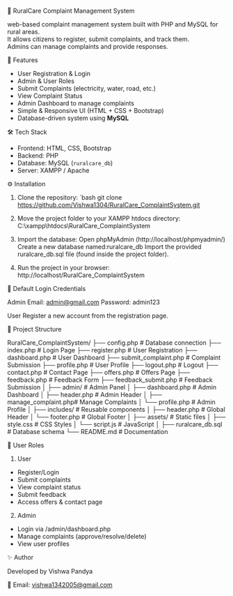  🏡 RuralCare Complaint Management System
 
web-based complaint management system built with PHP and MySQL for rural areas.  
It allows citizens to register, submit complaints, and track them.  
Admins can manage complaints and provide responses.  


 🚀 Features

- User Registration & Login
- Admin & User Roles
- Submit Complaints (electricity, water, road, etc.)
- View Complaint Status
- Admin Dashboard to manage complaints
- Simple & Responsive UI (HTML + CSS + Bootstrap)
- Database-driven system using **MySQL**


🛠️ Tech Stack

- Frontend: HTML, CSS, Bootstrap  
- Backend: PHP   
- Database: MySQL (`ruralcare_db`)  
- Server: XAMPP / Apache  


 ⚙️ Installation

1. Clone the repository:
    `bash
   git clone https://github.com/Vishwa1304/RuralCare_ComplaintSystem.git

2. Move the project folder to your XAMPP htdocs directory:
C:\xampp\htdocs\RuralCare_ComplaintSystem

3. Import the database:
Open phpMyAdmin (http://localhost/phpmyadmin/)
Create a new database named:ruralcare_db
Import the provided ruralcare_db.sql file (found inside the project folder).

4. Run the project in your browser:
http://localhost/RuralCare_ComplaintSystem

👤 Default Login Credentials

Admin
Email: admin@gmail.com
Password: admin123

User
Register a new account from the registration page.

📌 Project Structure

RuralCare_ComplaintSystem/
├── config.php              # Database connection
├── index.php               # Login Page
├── register.php            # User Registration
├── dashboard.php           # User Dashboard
├── submit_complaint.php    # Complaint Submission
├── profile.php             # User Profile
├── logout.php              # Logout
├── contact.php             # Contact Page
├── offers.php              # Offers Page
├── feedback.php            # Feedback Form
├── feedback_submit.php     # Feedback Submission
│
├── admin/                  # Admin Panel
│   ├── dashboard.php       # Admin Dashboard
│   ├── header.php          # Admin Header
│   ├── manage_complaint.php# Manage Complaints
│   └── profile.php         # Admin Profile
│
├── includes/               # Reusable components
│   ├── header.php          # Global Header
│   └── footer.php          # Global Footer
│
├── assets/                 # Static files
│   ├── style.css           # CSS Styles
│   └── script.js           # JavaScript
│
├── ruralcare_db.sql        # Database schema
└── README.md               # Documentation


👥 User Roles
1. User
- Register/Login
- Submit complaints
- View complaint status
- Submit feedback
- Access offers & contact page

2. Admin
- Login via /admin/dashboard.php
- Manage complaints (approve/resolve/delete)
- View user profiles

✨ Author

Developed by Vishwa Pandya

📧 Email: vishwa1342005@gmail.com


